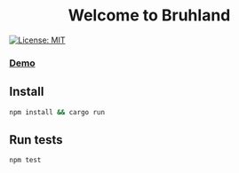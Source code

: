 <h1 align="center">Welcome to Bruhland</h1>
<p>
  <a href="#" target="_blank">
    <img alt="License: MIT" src="https://img.shields.io/badge/License-MIT-yellow.svg" />
  </a>
</p>

### [Demo](bruhland.com)

## Install

```sh
npm install && cargo run
```

## Run tests

```sh
npm test
```

